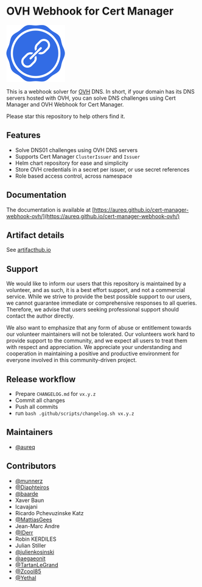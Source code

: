 # OVH Webhook for Cert Manager

![OVH Webhook for Cert Manager](assets/images/cert-manager-webhook-ovh.svg "OVH Webhook for Cert Manager")

This is a webhook solver for [OVH](http://www.ovh.com) DNS. In short, if your domain has its DNS servers hosted with OVH, you can solve DNS challenges using Cert Manager and OVH Webhook for Cert Manager.

Please star this repository to help others find it.

## Features

- Solve DNS01 challenges using OVH DNS servers
- Supports Cert Manager `ClusterIssuer` and `Issuer`
- Helm chart repository for ease and simplicity
- Store OVH credentials in a secret per issuer, or use secret references
- Role based access control, across namespace

## Documentation

The documentation is available at [https://aureq.github.io/cert-manager-webhook-ovh/](https://aureq.github.io/cert-manager-webhook-ovh/)

## Artifact details

See [artifacthub.io](https://artifacthub.io/packages/helm/cert-manager-webhook-ovh/cert-manager-webhook-ovh)

## Support

We would like to inform our users that this repository is maintained by a volunteer, and as such, it is a best effort support, and not a commercial service.
While we strive to provide the best possible support to our users, we cannot guarantee immediate or comprehensive responses to all queries.
Therefore, we advise that users seeking professional support should contact the author directly.

We also want to emphasize that any form of abuse or entitlement towards our volunteer maintainers will not be tolerated.
Our volunteers work hard to provide support to the community, and we expect all users to treat them with respect and appreciation.
We appreciate your understanding and cooperation in maintaining a positive and productive environment for everyone involved in this community-driven project.

## Release workflow

- Prepare `CHANGELOG.md` for `vx.y.z`
- Commit all changes
- Push all commits
- run `bash .github/scripts/changelog.sh vx.y.z`

## Maintainers

- [@aureq](https://github.com/aureq)

## Contributors

- [@munnerz](https://github.com/munnerz)
- [@Diaphteiros](https://github.com/Diaphteiros)
- [@baarde](https://github.com/baarde)
- Xaver Baun
- lcavajani
- Ricardo Pchevuzinske Katz
- [@MattiasGees](https://github.com/MattiasGees)
- Jean-Marc Andre
- [@IDerr](https://github.com/IDerr)
- Robin KERDILES
- Julian Stiller
- [@julienkosinski](https://github.com/julienkosinski)
- [@aegaeonit](https://github.com/aegaeonit)
- [@TartanLeGrand](https://github.com/TartanLeGrand)
- [@Zcool85](https://github.com/Zcool85)
- [@Yethal](https://github.com/Yethal)
